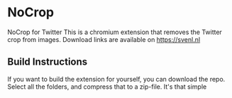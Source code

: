 # NoCrop
NoCrop for Twitter
This is a chromium extension that removes the Twitter crop from images. Download links are available on https://svenl.nl

## Build Instructions
If you want to build the extension for yourself, you can download the repo. Select all the folders, and compress that to a zip-file. It's that simple
